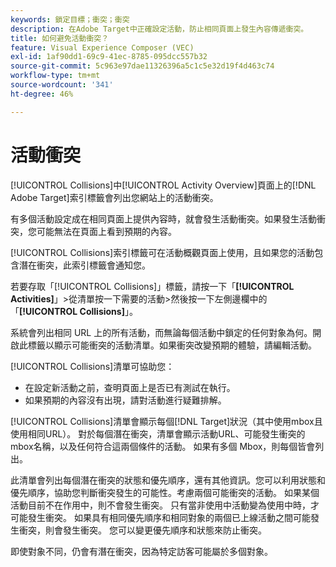 ```yaml
---
keywords: 鎖定目標；衝突；衝突
description: 在Adobe Target中正確設定活動，防止相同頁面上發生內容傳遞衝突。
title: 如何避免活動衝突？
feature: Visual Experience Composer (VEC)
exl-id: 1af90dd1-69c9-41ec-8785-095dcc557b32
source-git-commit: 5c963e97dae11326396a5c1c5e32d19f4d463c74
workflow-type: tm+mt
source-wordcount: '341'
ht-degree: 46%

---
```


# 活動衝突

[!UICONTROL Collisions]中[!UICONTROL Activity Overview]頁面上的[!DNL Adobe Target]索引標籤會列出您網站上的活動衝突。

有多個活動設定成在相同頁面上提供內容時，就會發生活動衝突。如果發生活動衝突，您可能無法在頁面上看到預期的內容。

[!UICONTROL Collisions]索引標籤可在活動概觀頁面上使用，且如果您的活動包含潛在衝突，此索引標籤會通知您。

若要存取「[!UICONTROL Collisions]」標籤，請按一下「**[!UICONTROL Activities]**」>從清單按一下需要的活動>然後按一下左側邊欄中的「**[!UICONTROL Collisions]**」。

系統會列出相同 URL 上的所有活動，而無論每個活動中鎖定的任何對象為何。開啟此標籤以顯示可能衝突的活動清單。如果衝突改變預期的體驗，請編輯活動。

[!UICONTROL Collisions]清單可協助您：

* 在設定新活動之前，查明頁面上是否已有測試在執行。
* 如果預期的內容沒有出現，請對活動進行疑難排解。

[!UICONTROL Collisions]清單會顯示每個[!DNL Target]狀況（其中使用mbox且使用相同URL）。 對於每個潛在衝突，清單會顯示活動URL、可能發生衝突的mbox名稱，以及任何符合這兩個條件的活動。 如果有多個 Mbox，則每個皆會列出。

此清單會列出每個潛在衝突的狀態和優先順序，還有其他資訊。您可以利用狀態和優先順序，協助您判斷衝突發生的可能性。考慮兩個可能衝突的活動。 如果某個活動目前不在作用中，則不會發生衝突。 只有當非使用中活動變為使用中時，才可能發生衝突。 如果具有相同優先順序和相同對象的兩個已上線活動之間可能發生衝突，則會發生衝突。 您可以變更優先順序和狀態來防止衝突。

即使對象不同，仍會有潛在衝突，因為特定訪客可能屬於多個對象。
